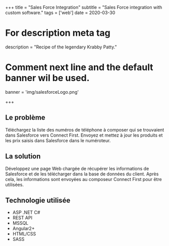 +++
title = "Sales Force Integration"
subtitle = "Sales Force integration with custom software."
tags = ['web']
date = 2020-03-30

# For description meta tag
description = "Recipe of the legendary Krabby Patty."

# Comment next line and the default banner wil be used.
banner = 'img/salesforceLogo.png'

+++

## Le problème

Téléchargez la liste des numéros de téléphone à composer qui se trouvaient dans Salesforce vers Connect First. Envoyez et mettez à jour les produits et les prix saisis dans Salesforce dans le numéroteur.

## La solution

Développez une page Web chargée de récupérer les informations de Salesforce et de les télécharger dans la base de données du client. Après cela, les informations sont envoyées au composeur Connect First pour être utilisées.

## Technologie utilisée

- ASP .NET C#
- REST API
- MSSQL
- Angular2+
- HTML/CSS
- SASS
